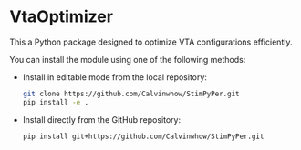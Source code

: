 # VtaOptimizer
This a Python package designed to optimize VTA configurations efficiently.

You can install the module using one of the following methods:

- Install in editable mode from the local repository:
    ```bash
    git clone https://github.com/Calvinwhow/StimPyPer.git
    pip install -e .
    ```

- Install directly from the GitHub repository:
    ```bash
    pip install git+https://github.com/Calvinwhow/StimPyPer.git
    ```
